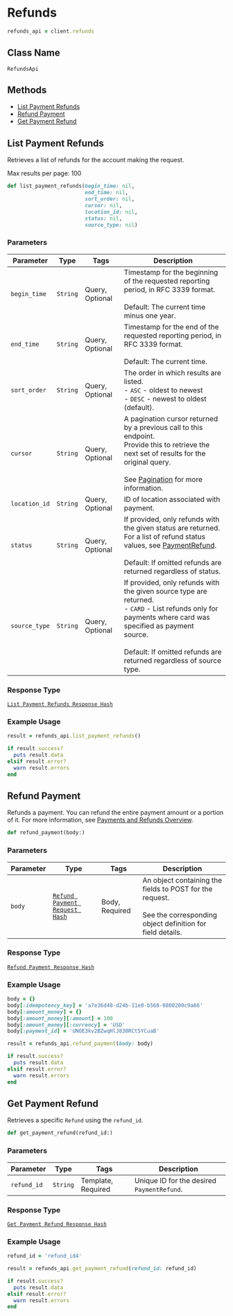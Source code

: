 # Refunds

```ruby
refunds_api = client.refunds
```

## Class Name

`RefundsApi`

## Methods

* [List Payment Refunds](/doc/refunds.md#list-payment-refunds)
* [Refund Payment](/doc/refunds.md#refund-payment)
* [Get Payment Refund](/doc/refunds.md#get-payment-refund)

## List Payment Refunds

Retrieves a list of refunds for the account making the request.

Max results per page: 100

```ruby
def list_payment_refunds(begin_time: nil,
                         end_time: nil,
                         sort_order: nil,
                         cursor: nil,
                         location_id: nil,
                         status: nil,
                         source_type: nil)
```

### Parameters

| Parameter | Type | Tags | Description |
|  --- | --- | --- | --- |
| `begin_time` | `String` | Query, Optional | Timestamp for the beginning of the requested reporting period, in RFC 3339 format.<br><br>Default: The current time minus one year. |
| `end_time` | `String` | Query, Optional | Timestamp for the end of the requested reporting period, in RFC 3339 format.<br><br>Default: The current time. |
| `sort_order` | `String` | Query, Optional | The order in which results are listed.<br>- `ASC` - oldest to newest<br>- `DESC` - newest to oldest (default). |
| `cursor` | `String` | Query, Optional | A pagination cursor returned by a previous call to this endpoint.<br>Provide this to retrieve the next set of results for the original query.<br><br>See [Pagination](https://developer.squareup.com/docs/basics/api101/pagination) for more information. |
| `location_id` | `String` | Query, Optional | ID of location associated with payment. |
| `status` | `String` | Query, Optional | If provided, only refunds with the given status are returned. <br>For a list of refund status values, see [PaymentRefund](#type-paymentrefund).<br><br>Default: If omitted refunds are returned regardless of status. |
| `source_type` | `String` | Query, Optional | If provided, only refunds with the given source type are returned. <br>- `CARD` - List refunds only for payments where card was specified as payment <br>source.<br><br>Default: If omitted refunds are returned regardless of source type. |

### Response Type

[`List Payment Refunds Response Hash`](/doc/models/list-payment-refunds-response.md)

### Example Usage

```ruby
result = refunds_api.list_payment_refunds()

if result.success?
  puts result.data
elsif result.error?
  warn result.errors
end
```

## Refund Payment

Refunds a payment. You can refund the entire payment amount or a 
portion of it. For more information, see 
[Payments and Refunds Overview](https://developer.squareup.com/docs/payments-api/overview).

```ruby
def refund_payment(body:)
```

### Parameters

| Parameter | Type | Tags | Description |
|  --- | --- | --- | --- |
| `body` | [`Refund Payment Request Hash`](/doc/models/refund-payment-request.md) | Body, Required | An object containing the fields to POST for the request.<br><br>See the corresponding object definition for field details. |

### Response Type

[`Refund Payment Response Hash`](/doc/models/refund-payment-response.md)

### Example Usage

```ruby
body = {}
body[:idempotency_key] = 'a7e36d40-d24b-11e8-b568-0800200c9a66'
body[:amount_money] = {}
body[:amount_money][:amount] = 100
body[:amount_money][:currency] = 'USD'
body[:payment_id] = 'UNOE3kv2BZwqHlJ830RCt5YCuaB'

result = refunds_api.refund_payment(body: body)

if result.success?
  puts result.data
elsif result.error?
  warn result.errors
end
```

## Get Payment Refund

Retrieves a specific `Refund` using the `refund_id`.

```ruby
def get_payment_refund(refund_id:)
```

### Parameters

| Parameter | Type | Tags | Description |
|  --- | --- | --- | --- |
| `refund_id` | `String` | Template, Required | Unique ID for the desired `PaymentRefund`. |

### Response Type

[`Get Payment Refund Response Hash`](/doc/models/get-payment-refund-response.md)

### Example Usage

```ruby
refund_id = 'refund_id4'

result = refunds_api.get_payment_refund(refund_id: refund_id)

if result.success?
  puts result.data
elsif result.error?
  warn result.errors
end
```

